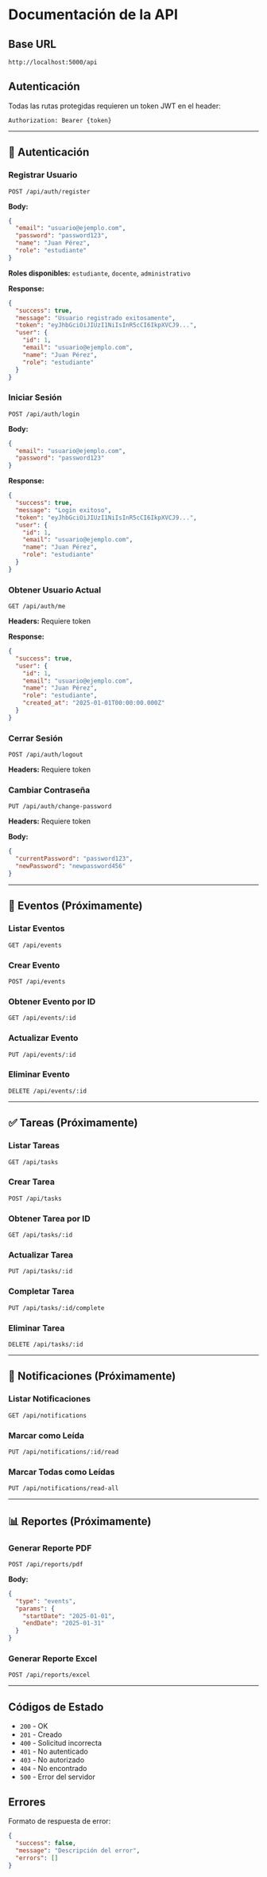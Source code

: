 # Documentación de la API

## Base URL
```
http://localhost:5000/api
```

## Autenticación

Todas las rutas protegidas requieren un token JWT en el header:
```
Authorization: Bearer {token}
```

---

## 🔐 Autenticación

### Registrar Usuario
```http
POST /api/auth/register
```

**Body:**
```json
{
  "email": "usuario@ejemplo.com",
  "password": "password123",
  "name": "Juan Pérez",
  "role": "estudiante"
}
```

**Roles disponibles:** `estudiante`, `docente`, `administrativo`

**Response:**
```json
{
  "success": true,
  "message": "Usuario registrado exitosamente",
  "token": "eyJhbGciOiJIUzI1NiIsInR5cCI6IkpXVCJ9...",
  "user": {
    "id": 1,
    "email": "usuario@ejemplo.com",
    "name": "Juan Pérez",
    "role": "estudiante"
  }
}
```

### Iniciar Sesión
```http
POST /api/auth/login
```

**Body:**
```json
{
  "email": "usuario@ejemplo.com",
  "password": "password123"
}
```

**Response:**
```json
{
  "success": true,
  "message": "Login exitoso",
  "token": "eyJhbGciOiJIUzI1NiIsInR5cCI6IkpXVCJ9...",
  "user": {
    "id": 1,
    "email": "usuario@ejemplo.com",
    "name": "Juan Pérez",
    "role": "estudiante"
  }
}
```

### Obtener Usuario Actual
```http
GET /api/auth/me
```

**Headers:** Requiere token

**Response:**
```json
{
  "success": true,
  "user": {
    "id": 1,
    "email": "usuario@ejemplo.com",
    "name": "Juan Pérez",
    "role": "estudiante",
    "created_at": "2025-01-01T00:00:00.000Z"
  }
}
```

### Cerrar Sesión
```http
POST /api/auth/logout
```

**Headers:** Requiere token

### Cambiar Contraseña
```http
PUT /api/auth/change-password
```

**Headers:** Requiere token

**Body:**
```json
{
  "currentPassword": "password123",
  "newPassword": "newpassword456"
}
```

---

## 📅 Eventos (Próximamente)

### Listar Eventos
```http
GET /api/events
```

### Crear Evento
```http
POST /api/events
```

### Obtener Evento por ID
```http
GET /api/events/:id
```

### Actualizar Evento
```http
PUT /api/events/:id
```

### Eliminar Evento
```http
DELETE /api/events/:id
```

---

## ✅ Tareas (Próximamente)

### Listar Tareas
```http
GET /api/tasks
```

### Crear Tarea
```http
POST /api/tasks
```

### Obtener Tarea por ID
```http
GET /api/tasks/:id
```

### Actualizar Tarea
```http
PUT /api/tasks/:id
```

### Completar Tarea
```http
PUT /api/tasks/:id/complete
```

### Eliminar Tarea
```http
DELETE /api/tasks/:id
```

---

## 🔔 Notificaciones (Próximamente)

### Listar Notificaciones
```http
GET /api/notifications
```

### Marcar como Leída
```http
PUT /api/notifications/:id/read
```

### Marcar Todas como Leídas
```http
PUT /api/notifications/read-all
```

---

## 📊 Reportes (Próximamente)

### Generar Reporte PDF
```http
POST /api/reports/pdf
```

**Body:**
```json
{
  "type": "events",
  "params": {
    "startDate": "2025-01-01",
    "endDate": "2025-01-31"
  }
}
```

### Generar Reporte Excel
```http
POST /api/reports/excel
```

---

## Códigos de Estado

- `200` - OK
- `201` - Creado
- `400` - Solicitud incorrecta
- `401` - No autenticado
- `403` - No autorizado
- `404` - No encontrado
- `500` - Error del servidor

## Errores

Formato de respuesta de error:
```json
{
  "success": false,
  "message": "Descripción del error",
  "errors": []
}
```


